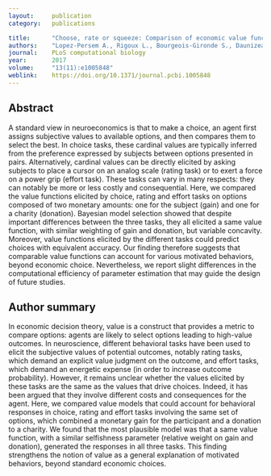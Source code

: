 ```yaml
---
layout:     publication
category:   publications

title:      "Choose, rate or squeeze: Comparison of economic value functions elicited by different behavioral tasks"
authors:    "Lopez-Persem A., Rigoux L., Bourgeois-Gironde S., Daunizeau J., Pessiglione M."
journal:	PLoS computational biology
year:       2017
volume:     "13(11):e1005848"
weblink:    https://doi.org/10.1371/journal.pcbi.1005848
---
```


## Abstract

A standard view in neuroeconomics is that to make a choice, an agent first assigns subjective values to available options, and then compares them to select the best. In choice tasks, these cardinal values are typically inferred from the preference expressed by subjects between options presented in pairs. Alternatively, cardinal values can be directly elicited by asking subjects to place a cursor on an analog scale (rating task) or to exert a force on a power grip (effort task). These tasks can vary in many respects: they can notably be more or less costly and consequential. Here, we compared the value functions elicited by choice, rating and effort tasks on options composed of two monetary amounts: one for the subject (gain) and one for a charity (donation). Bayesian model selection showed that despite important differences between the three tasks, they all elicited a same value function, with similar weighting of gain and donation, but variable concavity. Moreover, value functions elicited by the different tasks could predict choices with equivalent accuracy. Our finding therefore suggests that comparable value functions can account for various motivated behaviors, beyond economic choice. Nevertheless, we report slight differences in the computational efficiency of parameter estimation that may guide the design of future studies.

## Author summary

In economic decision theory, value is a construct that provides a metric to compare options: agents are likely to select options leading to high-value outcomes. In neuroscience, different behavioral tasks have been used to elicit the subjective values of potential outcomes, notably rating tasks, which demand an explicit value judgment on the outcome, and effort tasks, which demand an energetic expense (in order to increase outcome probability). However, it remains unclear whether the values elicited by these tasks are the same as the values that drive choices. Indeed, it has been argued that they involve different costs and consequences for the agent. Here, we compared value models that could account for behavioral responses in choice, rating and effort tasks involving the same set of options, which combined a monetary gain for the participant and a donation to a charity. We found that the most plausible model was that a same value function, with a similar selfishness parameter (relative weight on gain and donation), generated the responses in all three tasks. This finding strengthens the notion of value as a general explanation of motivated behaviors, beyond standard economic choices.
